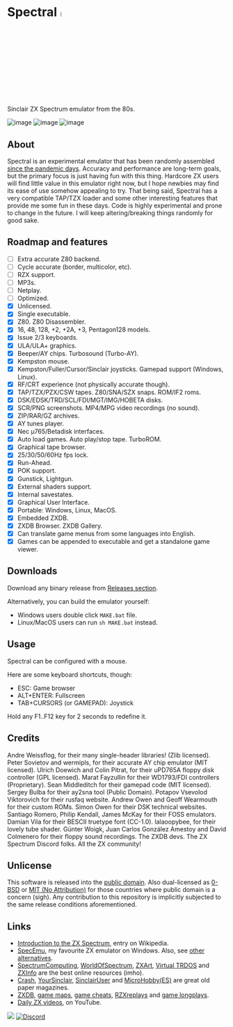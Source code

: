 # Spectral <img src="../src/res/img/noto_1f47b.png" width="5%" height="5%" />
Sinclair ZX Spectrum emulator from the 80s.

![image](https://github.com/r-lyeh/Spectral/assets/35402248/8d8ee594-fafd-4538-993f-9840bf9fc245)
![image](https://github.com/user-attachments/assets/404fce44-9018-4a37-a100-399d6e11dd74)
![image](https://github.com/user-attachments/assets/fcc20345-c619-48df-af26-e37c8af99a6c)

## About
Spectral is an experimental emulator that has been randomly assembled [since the pandemic days](https://twitter.com/r_rlyeh/status/1280964279903158273). Accuracy and performance are long-term goals, but the primary focus is just having fun with this thing. Hardcore ZX users will find little value in this emulator right now, but I hope newbies may find its ease of use somehow appealing to try.
That being said, Spectral has a very compatible TAP/TZX loader and some other interesting features that provide me some fun in these days.
Code is highly experimental and prone to change in the future. I will keep altering/breaking things randomly for good sake.

## Roadmap and features
- [ ] Extra accurate Z80 backend. <!-- @todo: contended mem, contended ports, memptr, snow, Q, floating bus (+2a/+3) -->
- [ ] Cycle accurate (border, multicolor, etc).
- [ ] RZX support. <!-- @todo: rzx loadsave http://ramsoft.bbk.org.omegahg.com/rzxform.html -->
- [ ] MP3s.
- [ ] Netplay.
- [ ] Optimized.
- [x] Unlicensed.
- [x] Single executable.
- [x] Z80. Z80 Disassembler.
- [x] 16, 48, 128, +2, +2A, +3, Pentagon128 models.
- [x] Issue 2/3 keyboards.
- [x] ULA/ULA+ graphics.
- [x] Beeper/AY chips. Turbosound (Turbo-AY).
- [x] Kempston mouse. <!-- @todo: AMX mouse.-->
- [x] Kempston/Fuller/Cursor/Sinclair joysticks. Gamepad support (Windows, Linux). <!-- @todo: invert joystick/mouse axes/buttons -->
- [x] RF/CRT experience (not physically accurate though).
- [x] TAP/TZX/PZX/CSW tapes. Z80/SNA/SZX snaps. ROM/IF2 roms.
- [x] DSK/EDSK/TRD/SCL/FDI/MGT/IMG/HOBETA disks.
- [x] SCR/PNG screenshots. MP4/MPG video recordings (no sound). <!-- @todo: ulaplus screenshots -->
- [x] ZIP/RAR/GZ archives.
- [x] AY tunes player.
- [x] Nec µ765/Betadisk interfaces.
- [x] Auto load games. Auto play/stop tape. TurboROM.
- [x] Graphical tape browser.
- [x] 25/30/50/60Hz fps lock.
- [x] Run-Ahead.
- [x] POK support. <!-- @todo: cheats finder; useful? --> 
- [x] Gunstick, Lightgun. <!-- Cheetah Defender Lightgun, Magnum Light Phaser, Stack Light Rifle -->
- [x] External shaders support.
- [x] Internal savestates.
- [x] Graphical User Interface.
- [x] Portable: Windows, Linux, MacOS.
- [x] Embedded ZXDB.
- [x] ZXDB Browser. ZXDB Gallery. <!-- @todo: 3d tape cases. -->
- [x] Can translate game menus from some languages into English.
- [x] Games can be appended to executable and get a standalone game viewer.

## Downloads
Download any binary release from [Releases section](https://github.com/r-lyeh/Spectral/releases).

Alternatively, you can build the emulator yourself:
- Windows users double click `MAKE.bat` file.
- Linux/MacOS users can run `sh MAKE.bat` instead.

## Usage
Spectral can be configured with a mouse.

Here are some keyboard shortcuts, though:
- ESC: Game browser
- ALT+ENTER: Fullscreen
- TAB+CURSORS (or GAMEPAD): Joystick

Hold any F1..F12 key for 2 seconds to redefine it.

## Credits
Andre Weissflog, for their many single-header libraries! (Zlib licensed). Peter Sovietov and wermipls, for their accurate AY chip emulator (MIT licensed). Ulrich Doewich and Colin Pitrat, for their uPD765A floppy disk controller (GPL licensed). Marat Fayzullin for their WD1793/FDI controllers (Proprietary). Sean Middleditch for their gamepad code (MIT licensed). Sergey Bulba for their ay2sna tool (Public Domain). Potapov Vsevolod Viktorovich for their rusfaq website. Andrew Owen and Geoff Wearmouth for their custom ROMs. Simon Owen for their DSK technical websites. Santiago Romero, Philip Kendall, James McKay for their FOSS emulators. Damian Vila for their BESCII truetype font (CC-1.0). lalaoopybee, for their lovely tube shader. Günter Woigk, Juan Carlos González Amestoy and David Colmenero for their floppy sound recordings. The ZXDB devs. The ZX Spectrum Discord folks. All the ZX community!

## Unlicense
This software is released into the [public domain](https://unlicense.org/). Also dual-licensed as [0-BSD](https://opensource.org/licenses/0BSD) or [MIT (No Attribution)](https://github.com/aws/mit-0) for those countries where public domain is a concern (sigh). Any contribution to this repository is implicitly subjected to the same release conditions aforementioned.

## Links
- [Introduction to the ZX Spectrum](https://en.wikipedia.org/wiki/ZX_Spectrum), entry on Wikipedia.
- [SpecEmu](https://specemu.zxe.io/), my favourite ZX emulator on Windows. Also, see [other alternatives](https://alternativeto.net/software/spectral/).
- [SpectrumComputing](https://spectrumcomputing.co.uk/), [WorldOfSpectrum](https://worldofspectrum.net/), [ZXArt](https://zxart.ee/), [Virtual TRDOS](https://vtrd.in/) and [ZXInfo](https://zxinfo.dk/) are the best online resources (imho).
- [Crash](https://archive.org/details/crash-magazine), [YourSinclair](https://archive.org/details/your-sinclair-magazine), [SinclairUser](https://archive.org/details/sinclair-user-magazine) and [MicroHobby(ES)](https://archive.org/details/microhobby-magazine) are great old paper magazines.
- [ZXDB](https://github.com/zxdb/ZXDB), [game maps](https://maps.speccy.cz/), [game cheats](https://www.the-tipshop.co.uk/), [RZX](https://worldofspectrum.net/RZXformat.html)[replays](https://www.rzxarchive.co.uk/) and [game longplays](https://www.youtube.com/@rzxarchive).
- [Daily ZX videos](https://www.youtube.com/results?search_query=zx+spectrum&sp=CAI%253D), on YouTube.

[![](https://github.com/r-lyeh/Spectral/actions/workflows/build.yml/badge.svg)](https://github.com/r-lyeh/Spectral/actions/workflows/build.yml) <a href="https://discord.gg/UpB7nahEFU"><img alt="Discord" src="https://img.shields.io/discord/354670964400848898?color=5865F2&label=Chat&logo=discord&logoColor=white"/></a>
